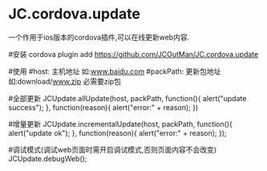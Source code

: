 # JC.cordova.update 
一个作用于ios版本的cordova插件,可以在线更新web内容.

#安装
cordova plugin add https://github.com/JCOutMan/JC.cordova.update

#使用
#host:  主机地址 如:www.baidu.com
#packPath:  更新包地址  如:download/www.zip   必需要zip包

#全部更新
JCUpdate.allUpdate(host, packPath, function(){
  alert("update success");
}, function(reason){
  alert("error:" + reason);
})

#增量更新
JCUpdate.incrementalUpdate(host, packPath, function(){
        alert("update ok");
}, function(reason){
  alert("error:" + reason);
});

#调试模式(调试web页面时需开启调试模式,否则页面内容不会改变) 
JCUpdate.debugWeb();

